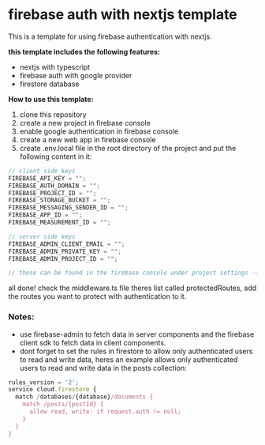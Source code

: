 # firebase auth with nextjs template

This is a template for using firebase authentication with nextjs.

<b>this template includes the following features: </b>

- nextjs with typescript
- firebase auth with google provider
- firestore database

<b>How to use this template:</b>

1. clone this repository
2. create a new project in firebase console
3. enable google authentication in firebase console
4. create a new web app in firebase console
5. create .env.local file in the root directory of the project and put the following content in it:

```ts
// client side keys
FIREBASE_API_KEY = "";
FIREBASE_AUTH_DOMAIN = "";
FIREBASE_PROJECT_ID = "";
FIREBASE_STORAGE_BUCKET = "";
FIREBASE_MESSAGING_SENDER_ID = "";
FIREBASE_APP_ID = "";
FIREBASE_MEASUREMENT_ID = "";

// server side keys
FIREBASE_ADMIN_CLIENT_EMAIL = "";
FIREBASE_ADMIN_PRIVATE_KEY = "";
FIREBASE_ADMIN_PROJECT_ID = "";

// these can be found in the firebase console under project settings -> service accounts -> generate new private key install and open it, and you will find the keys in it.
```

all done! check the middleware.ts file theres list called protectedRoutes, add the routes you want to protect with authentication to it.

### Notes:

- use firebase-admin to fetch data in server components and the firebase client sdk to fetch data in client components.
- dont forget to set the rules in firestore to allow only authenticated users to read and write data, heres an example allows only authenticated users to read and write data in the posts collection:

```ts
rules_version = '2';
service cloud.firestore {
  match /databases/{database}/documents {
    match /posts/{postId} {
      allow read, write: if request.auth != null;
    }
  }
}

```
